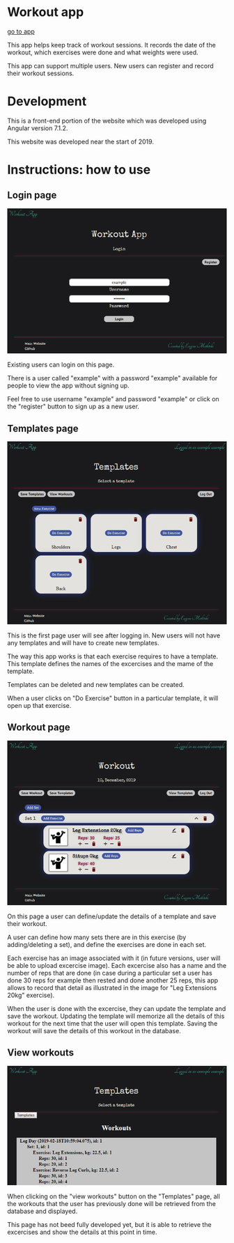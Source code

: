 # Workout app

[go to app](http:/eugene-metlitski.com/workout-app)

This app helps keep track of workout sessions. It
records the date of the workout, which exercises
were done and what weights were used.

This app can support multiple users. New users can
register and record their workout sessions.

# Development

This is a front-end portion of the website which was
developed using Angular version 7.1.2.

This website was developed near the start of 2019.

# Instructions: how to use

## Login page

![login page image](./instruction-images/1.PNG)

Existing users can login on this page.

There is a user called "example" with a password
"example" available for people to view the app
without signing up.

Feel free to use username "example" and password
"example" or click on the "register" button to sign
up as a new user.

## Templates page

![templates page image](./instruction-images/2.PNG)

This is the first page user will see after logging
in. New users will not have any templates and will
have to create new templates.

The way this app works is that each exercise
requires to have a template. This template defines
the names of the excercises and the mame of the
template.

Templates can be deleted and new templates can be
created.

When a user clicks on "Do Exercise" button in a
particular template, it will open up that exercise.

## Workout page

![workout page image](./instruction-images/3.PNG)

On this page a user can define/update the details
of a template and save their workout.

A user can define how many sets there are in this
exercise (by adding/deleting a set), and define the
exercises are done in each set.

Each exercise has an image associated with it (in
future versions, user will be able to upload
excercise image). Each excercise also has a name
and the number of reps that are done (in case
during a particular set a user has done 30 reps for
example then rested and done another 25 reps, this
app allows to record that detail as illustrated in
the image for "Leg Extensions 20kg" exercise).

When the user is done with the excercise, they can
update the template and save the workout. Updating
the template will memorize all the details of this
workout for the next time that the user will open
this template. Saving the workout will save the
details of this workout in the database.

## View workouts

![view-workouts page image](./instruction-images/4.PNG)

When clicking on the "view workouts" button on the
"Templates" page, all the workouts that the user
has previously done will be retrieved from the
database and displayed.

This page has not beed fully developed yet, but it
is able to retrieve the excercises and show the
details at this point in time.
